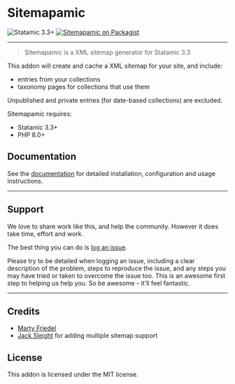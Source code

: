 # Sitemapamic

<!-- statamic:hide -->

![Statamic 3.3+](https://img.shields.io/badge/Statamic-3.3+-FF269E?style=for-the-badge&link=https://statamic.com)
[![Sitemapamic on Packagist](https://img.shields.io/packagist/v/mitydigital/sitemapamic?style=for-the-badge)](https://packagist.org/packages/mitydigital/sitemapamic/stats)

---

<!-- /statamic:hide -->

> Sitemapamic is a XML sitemap generator for Statamic 3.3

This addon will create and cache a XML sitemap for your site, and include:

- entries from your collections
- taxonomy pages for collections that use them

Unpublished and private entries (for date-based collections) are excluded.

Sitemapamic requires:
- Statamic 3.3+
- PHP 8.0+

## Documentation

See the [documentation](https://docs.mity.com.au/sitemapamic) for detailed installation, configuration and usage
instructions.

---

## Support

We love to share work like this, and help the community. However it does take time, effort and work.

The best thing you can do is [log an issue](../../issues).

Please try to be detailed when logging an issue, including a clear description of the problem, steps to reproduce the
issue, and any steps you may have tried or taken to overcome the issue too. This is an awesome first step to helping us
help you. So be awesome - it'll feel fantastic.

---

## Credits

- [Marty Friedel](https://github.com/martyf)
- [Jack Sleight](https://github.com/jacksleight) for adding multiple sitemap support

## License

This addon is licensed under the MIT license.
